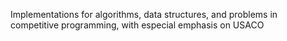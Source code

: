 Implementations for algorithms, data structures, and problems in competitive programming, with especial emphasis on USACO
